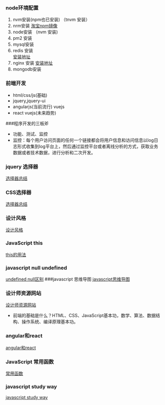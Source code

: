 ### node环境配置
1. nvm安装(npm也已安装)
  （tnvm 安装）
2. nrm安装  [淘宝npm镜像](https://npm.taobao.org/)
3. node安装 （nvm 安装)
4. pm2 安装
5. mysql安装
6. redis 安装  
   [安装地址](http://redis.io/download)
7. nginx 安装
   [安装地址](https://www.nginx.com/resources/wiki/start/topics/tutorials/install/)
8. mongodb安装

### 前端开发
* html/css/js(基础)
* jquery,jquery-ui
* angularjs(当前流行) vuejs
* react vuejs(未来趋势)

###程序开发的三板斧 
* 功能、测试、监控
* 监控：每个用户访问页面的任何一个链接都会将用户信息和访问信息以log日志形式收集到log平台上，然后通过监控平台或者离线分析的方式，获取业务数据或者技术数据，进行分析和二次开发。
### jquery 选择器
[选择器总结](http://helloweb.wang/qianduankaifa/571.html)
### CSS选择器
[选择器总结](http://helloweb.wang/qianduankaifa/578.html)
### 设计风格
[设计风格](http://helloweb.wang/qianduankaifa/2014-11-06/143.html)
### JavaScript this
[this的用法](http://helloweb.wang/qianduankaifa/2015-08-02/192.html)
### javascript null undefined
[undefined null区别](http://helloweb.wang/qianduankaifa/2015-10-19/312.html)
###javascript 思维导图
[javascript思维导图](http://helloweb.wang/qianduankaifa/2015-12-12/426.html)
### 设计师资源网站
[设计师资源网站](http://helloweb.wang/jingyan~jiqiao/2015-09-18/279.html)
* 前端的基础是什么？HTML、CSS、JavaScript基本功，数学、算法、数据结构、操作系统、编译原理基本功。
### angular和react
[angular和react](http://helloweb.wang/jingyan~jiqiao/576.html)
### JavaScript 常用函数
[常用函数](http://helloweb.wang/qianduankaifa/2015-12-06/405.html)
### javascript study way
[javascript study way](http://helloweb.wang/qianduankaifa/2015-10-23/318.html)
 



